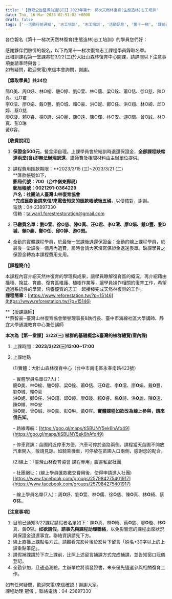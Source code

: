 ```yaml
---
title: '【錄取公告暨課前通知II】2023年第十一梯次天然林復育(生態造林)志工培訓'
date: Thu, 16 Mar 2023 02:51:02 +0000
draft: false
tags: ['--活動行前通知', '志工培訓', '志工培訓', '活動訊息', '第十一梯', '課前通知', '錄取公告']
---
```


各位報名《第十一梯次天然林復育(生態造林)志工培訓》的學員您們好：

感謝夥伴們熱情的報名，以下為第十一梯次復育志工課程學員錄取名單。  
此培訓課程第一堂課將在3/22(三)於大肚山森林復育中心開課，請詳閱以下注意事項並請準時與會；  
如有疑問，歡迎來電/來信本會詢問，謝謝。

**【錄取學員】共34位**

  
簡O美、周O妤、林O榆、駱O婷、劉O萱、林O儒、梁O銓、蕭O恬、徐O慈、陳O真、汪O君  
李O澐、廖O娟、戴O豐、劉O城、賴O豪、洪O妮、鄭O任、洪O翔、林O綺、邱O婷、蔡O慈  
廖O璇、賴O睿、楊O詩、洪O麗、陳O遠、陳O輝、林O安、游O閔、曾O誠、林O真、彭O琳  
黃O容。

**【收費說明】**

1.  **保證金500元**，餐食須自理。上課學員會於結訓時退還保證金，**全部課程缺席達兩堂(含)即無法辦理退還**。講師費及相關材料由主辦單位提供。  
    
2.  課程費用匯款期限：**2023/3/15 (三)~2023/3/21 (二)  
    **匯款帳號如下，  
    **郵局代號：700（台中嶺東郵局）  
    郵局帳號：0021291-0364229  
    戶名：社團法人臺灣山林復育協會**  
    **\*完成匯款後請來信/來電告知您的匯款帳號後五碼**，以便核對，謝謝。  
    電話：04-23897330  
    信箱：[taiwan1.forestrestoration@gmail.com](mailto:taiwan1.forestrestoration@gmail.com)  
    
3.  **已繳費名單：劉O萱、徐O慈、陳O真、汪O君、李O澐、廖O娟、戴O豐、劉O城、賴O豪、鄭O任、邱O婷、游O閔。**  
    
4.  全勤的實體課程學員，於最後一堂課後退還保證金；全勤的線上課程學員，於最後一堂課後一個月內退費，屆時會請大家填寫保證金退還表單。缺課學員之保證金轉為本課程費用支用。

**【課程簡介】**

本課程內容介紹天然林復育的學理與成果，讓學員瞭解復育區的概況，再介紹藉由播種、換盆、育苗、復育區維護、植樹作業等，讓學員操作相關的復育工作，希望透過系統性的學習，培養優質的志工一起接棒完成天然林復育的工作。  
**課程簡章：**[https://www.reforestation.tw/?p=15146](https://www.reforestation.tw/?p=15146)

**【授課講師】  
**蔡智豪─臺灣山林復育協會榮譽理事長&執行長、臺中市海線社區大學講師、靜宜大學通識教育中心兼任講師

**本次為【第一堂課】3/22(三) 植群的基礎概念&臺灣的植群總覽(室內課)**

1.  上課時間：**2023/3/22(三)13:00~17:00**
2.  上課地點  
      
    (1)實體：大肚山森林復育中心（台中市南屯區永春南路423號）  
      
    – 實體學員名單(27人)：  
    簡**O**美、林**O**榆、駱**O**婷、梁**O**銓、蕭**O**恬、汪**O**君、李**O**澐、廖**O**娟、戴**O**豐、劉**O**城、賴**O**豪  
    洪**O**妮、鄭**O**任、洪**O**翔、邱**O**婷、廖**O**璇、賴**O**睿、楊**O**詩、洪**O**麗、陳**O**遠、陳**O**輝、林**O**安  
    游**O**閔、曾**O**誠、林**O**真、彭**O**琳、黃**O**容。**實體課程如欲改為線上參與，請來信告知。**  
      
    – 路線導航：[https://goo.gl/maps/tiSBUNY5ek6hAfo49](https://goo.gl/maps/tiSBUNY5ek6hAfo49)  
      
    – 停車資訊：苗圃附近停車方便，汽車可停於道路兩側。課程當天苗圃不開放汽車開入，敬請見諒。如騎乘機車，可停放在苗圃入口兩側，感謝您的配合。  
      
    (2)線上：「臺灣山林復育協會 課程專用」臉書私密社團  
      
    – 社團網址：(線上學員匯款繳交費用後，使得申請進入社團)  
    [https://www.facebook.com/groups/257984275401917](https://www.facebook.com/groups/257984275401917)  
      
    – 線上學員名單(7人)：周**O**妤、劉**O**萱、林**O**儒、徐**O**慈、陳**O**真、林**O**綺、蔡**O**慈。

**【注意事項】**

1.  目前已通知3/22課程請假者名單如下：陳**O**真、林**O**綺、蔡**O**慈、廖**O**璇、林**O**真、黃**O**容。**如欲請假，請事先與課程助理聯絡**，以免影響您的課程出席狀況與保證金退還事宜。聯絡資訊請見下方。
2.  線上直播上課點名方式，請觀看完影片後於影片下留言「姓名+30字以上的上課重點筆記」。
3.  請假補課請於下次上課前，比照上述留言補課方式完成補課，並告知窗口冠儀登記。
4.  全勤參加，且通過測驗，主辦單位將頒發證書，未來優先遴選參與相關復育工作。

如有任何疑問，歡迎來電/來信確認！謝謝大家。  
課程助理 冠儀 ，聯絡電話：04-23897330